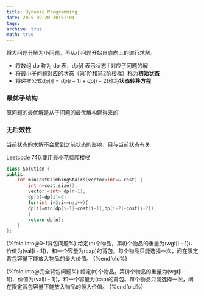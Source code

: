 ```yaml
---
title: Dynamic Programming
date: 2025-09-20 20:51:04
tags:
archive: true
math: true
---
```

 

 将大问题分解为小问题，再从小问题开始自底向上的进行求解。

 - 将数组 dp 称为 dp 表，$dp[i]$ 表示状态 $i$ 对应子问题的解
 - 将最小子问题对应的状态（第1阶和第2阶楼梯）称为**初始状态**
 - 将递推公式$dp[i]=dp[i-1]+dp[i-2]$称为**状态转移方程**

### 最优子结构 

原问题的最优解是从子问题的最优解构建得来的

### 无后效性

当前状态的求解不会受到之前状态的影响，只与当前状态有关

[Leetcode 746.使用最小花费爬楼梯](https://leetcode.cn/problems/min-cost-climbing-stairs)

```cpp
class Solution {
public:
    int minCostClimbingStairs(vector<int>& cost) {
        int n=cost.size();
        vector <int> dp(n+1);
        dp[0]=dp[1]=0;
        for(int i=2;i<=n;i++){
        dp[i]=min(dp[i-1]+cost[i-1],dp[i-2]+cost[i-2]);
        }
        return dp[n];
    }
};
``` 

{%fold into@0-1背包问题%}
给定\(n\)个物品，第\(i\)个物品的重量为\(wgt[i - 1]\)、价值为\(val[i - 1]\)，和一个容量为\(cap\)的背包。每个物品只能选择一次，问在限定背包容量下能放入物品的最大价值。
{%endfold%}

{%fold into@完全背包问题%}
给定\(n\)个物品，第\(i\)个物品的重量为\(wgt[i - 1]\)、价值为\(val[i - 1]\)，和一个容量为\(cap\)的背包。每个物品只能选择一次，问在限定背包容量下能放入物品的最大价值。
{%endfold%}